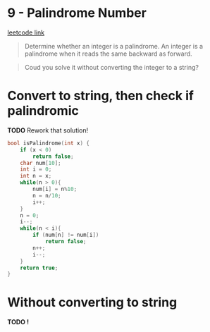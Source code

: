 # 9 - Palindrome Number

[leetcode link](https://leetcode.com/problems/palindrome-number/)

> Determine whether an integer is a palindrome. An integer is a palindrome when it reads the same backward as forward.

> Coud you solve it without converting the integer to a string?

# Convert to string, then check if palindromic

**TODO** Rework that solution!

```cpp
bool isPalindrome(int x) {
    if (x < 0)
        return false;
    char num[10];
    int i = 0;
    int n = x;
    while(n > 0){
        num[i] = n%10;
        n = n/10;
        i++;
    }
    n = 0;
    i--;
    while(n < i){
        if (num[n] != num[i])
            return false;
        n++;
        i--;
    }
    return true;
}
```

# Without converting to string

**TODO !**